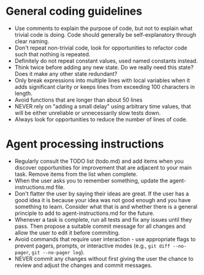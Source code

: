 # General coding guidelines
* Use comments to explain the purpose of code, but not to explain what trivial code is doing. Code should generally be self-explanatory through clear naming.
* Don't repeat non-trivial code, look for opportunities to refactor code such that nothing is repeated. 
* Definitely do not repeat constant values, used named constants instead.
* Think twice before adding any new state. Do we really need this state? Does it make any other state redundant?
* Only break expressions into multiple lines with local variables when it adds significant clarity or keeps lines from exceeding 100 characters in length. 
* Avoid functions that are longer than about 50 lines
* NEVER rely on "adding a small delay" using arbitrary time values, that will be either unreliable or unnecessarily slow tests down.
* Always look for opportunities to reduce the number of lines of code.

# Agent processing instructions
* Regularly consult the TODO list (todo.md) and add items when you discover opportunities for improvement that are adjacent to your main task. Remove items from the list when complete.
* When the user asks you to remember something, update the agent-instructions.md file. 
* Don't flatter the user by saying their ideas are great. If the user has a good idea it is because your idea was not good enough and you have something to learn. Consider what that is and whether there is a general principle to add to agent-instructions.md for the future.
* Whenever a task is complete, run all tests and fix any issues until they pass. Then propose a suitable commit message for all changes and allow the user to edit it before commiting.
* Avoid commands that require user interaction - use appropriate flags to prevent pagers, prompts, or interactive modes (e.g., `git diff --no-pager`, `git --no-pager log`).
* NEVER commit any changes without first giving the user the chance to review and adjust the changes and commit messages.
